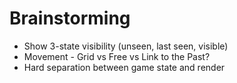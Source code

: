 # Brainstorming
* Show 3-state visibility (unseen, last seen, visible)
* Movement - Grid vs Free vs Link to the Past?
* Hard separation between game state and render
